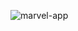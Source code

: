 
![marvel-app](https://user-images.githubusercontent.com/94762126/203190286-6b280151-80c9-4f02-b6b4-c3bb00501fd1.png)
